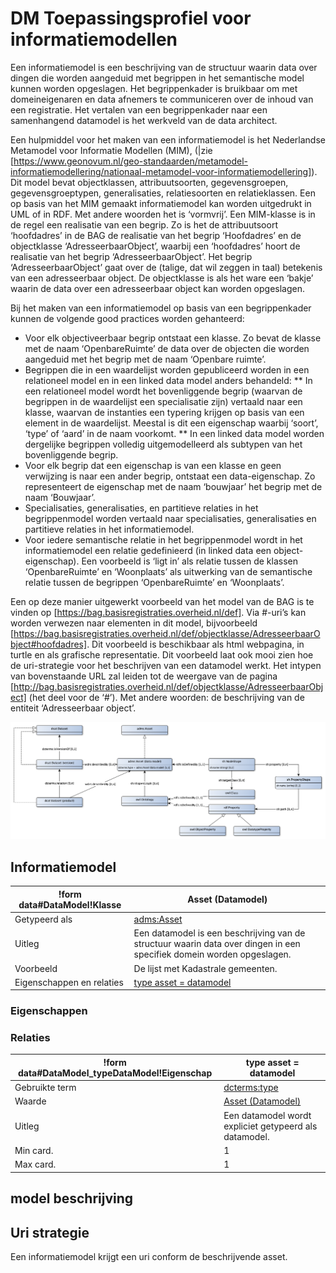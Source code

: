 # DM Toepassingsprofiel voor informatiemodellen


Een informatiemodel is een beschrijving van de structuur waarin data over dingen die worden aangeduid met begrippen in het semantische model kunnen worden opgeslagen. Het begrippenkader is bruikbaar om met domeineigenaren en data afnemers te communiceren over de inhoud van een registratie. Het vertalen van een begrippenkader naar een samenhangend datamodel is het werkveld van de data architect.

Een hulpmiddel voor het maken van een informatiemodel is het Nederlandse Metamodel voor Informatie Modellen (MIM), (|zie [https://www.geonovum.nl/geo-standaarden/metamodel-informatiemodellering/nationaal-metamodel-voor-informatiemodellering]). Dit model bevat objectklassen, attribuutsoorten, gegevensgroepen, gegevensgroeptypen, generalisaties, relatiesoorten en relatieklassen. Een op basis van het MIM gemaakt informatiemodel kan worden uitgedrukt in UML of in RDF. Met andere woorden het is ‘vormvrij’. Een MIM-klasse is in de regel een realisatie van een begrip. Zo is het de attribuutsoort ‘hoofdadres’ in de BAG de realisatie van het begrip ‘Hoofdadres’ en de objectklasse ‘AdresseerbaarObject’, waarbij een ‘hoofdadres’ hoort de realisatie van het begrip ‘AdresseerbaarObject’. Het begrip ‘AdresseerbaarObject’ gaat over de (talige, dat wil zeggen in taal) betekenis van een adresseerbaar object. De objectklasse is als het ware een ‘bakje’ waarin de data over een adresseerbaar object kan worden opgeslagen.

Bij het maken van een informatiemodel op basis van een begrippenkader kunnen de volgende good practices worden gehanteerd:
* Voor elk objectiveerbaar begrip ontstaat een klasse. Zo bevat de klasse met de naam ‘OpenbareRuimte’ de data over de objecten die worden aangeduid met het begrip met de naam ‘Openbare ruimte’.
* Begrippen die in een waardelijst worden gepubliceerd worden in een relationeel model en in een linked data model anders behandeld:
** In een relationeel model wordt het bovenliggende begrip (waarvan de begrippen in de waardelijst een specialisatie zijn) vertaald naar een klasse, waarvan de instanties een typering krijgen op basis van een element in de waardelijst. Meestal is dit een eigenschap waarbij ‘soort’, ‘type’ of ‘aard’ in de naam voorkomt.
** In een linked data model worden dergelijke begrippen volledig uitgemodelleerd als subtypen van het bovenliggende begrip.
* Voor elk begrip dat een eigenschap is van een klasse en geen verwijzing is naar een ander begrip, ontstaat een data-eigenschap. Zo representeert de eigenschap met de naam ‘bouwjaar’ het begrip met de naam ‘Bouwjaar’.
* Specialisaties, generalisaties, en partitieve relaties in het begrippenmodel worden vertaald naar specialisaties, generalisaties en partitieve relaties in het informatiemodel.
* Voor iedere semantische relatie in het begrippenmodel wordt in het informatiemodel een relatie gedefinieerd (in linked data een object-eigenschap). Een voorbeeld is ‘ligt in’ als relatie tussen de klassen ‘OpenbareRuimte’ en ‘Woonplaats’ als uitwerking van de semantische relatie tussen de begrippen ‘OpenbareRuimte’ en ‘Woonplaats’.

Een op deze manier uitgewerkt voorbeeld van het model van de BAG is te vinden op [https://bag.basisregistraties.overheid.nl/def]. Via #-uri’s kan worden verwezen naar elementen in dit model, bijvoorbeeld [https://bag.basisregistraties.overheid.nl/def/objectklasse/AdresseerbaarObject#hoofdadres]. Dit voorbeeld is beschikbaar als html webpagina, in turtle en als grafische representatie. Dit voorbeeld laat ook mooi zien hoe de uri-strategie voor het beschrijven van een datamodel werkt. Het intypen van bovenstaande URL zal leiden tot de weergave van de pagina [http://bag.basisregistraties.overheid.nl/def/objectklasse/AdresseerbaarObject] (het deel voor de ‘#’). Met andere woorden: de beschrijving van de entiteit ‘Adresseerbaar object’.


![](dm-ap-sc.png)

## Informatiemodel

|!form data#DataModel!Klasse|Asset (Datamodel)
|----------|------
|Getypeerd als|[adms:Asset](http://www.w3.org/ns/adms#Asset)
|Uitleg|Een datamodel is een beschrijving van de structuur waarin data over dingen in een  specifiek domein worden opgeslagen.
|Voorbeeld|De lijst met Kadastrale gemeenten.
|Eigenschappen en relaties|[type asset = datamodel](#DataModel_typeDataModel)


### Eigenschappen


### Relaties

|!form data#DataModel_typeDataModel!Eigenschap|type asset = datamodel
|----------|------
|Gebruikte term|[dcterms:type](http://purl.org/dc/terms/type)
|Waarde|[Asset (Datamodel)](http://bp4mc2.org/profiles/dm-ap-sc#DataModel)
|Uitleg|Een datamodel wordt expliciet getypeerd als datamodel.
|Min card.|1
|Max card.|1


## model beschrijving


## Uri strategie


Een informatiemodel krijgt een uri conform de beschrijvende asset.


